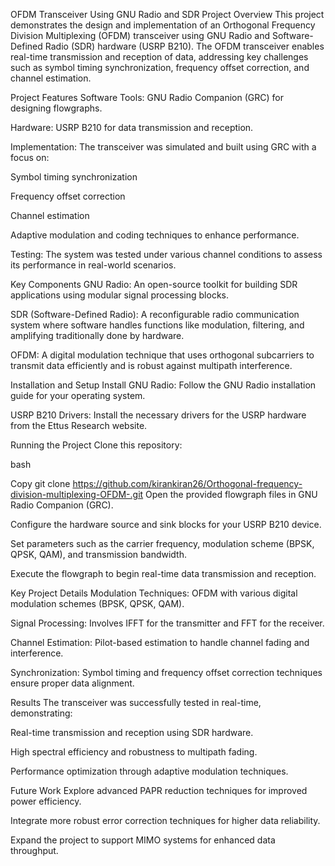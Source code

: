 
OFDM Transceiver Using GNU Radio and SDR
Project Overview
This project demonstrates the design and implementation of an Orthogonal Frequency Division Multiplexing (OFDM) transceiver using GNU Radio and Software-Defined Radio (SDR) hardware (USRP B210). The OFDM transceiver enables real-time transmission and reception of data, addressing key challenges such as symbol timing synchronization, frequency offset correction, and channel estimation.

Project Features
Software Tools: GNU Radio Companion (GRC) for designing flowgraphs.

Hardware: USRP B210 for data transmission and reception.

Implementation: The transceiver was simulated and built using GRC with a focus on:

Symbol timing synchronization

Frequency offset correction

Channel estimation

Adaptive modulation and coding techniques to enhance performance.

Testing: The system was tested under various channel conditions to assess its performance in real-world scenarios.

Key Components
GNU Radio: An open-source toolkit for building SDR applications using modular signal processing blocks.

SDR (Software-Defined Radio): A reconfigurable radio communication system where software handles functions like modulation, filtering, and amplifying traditionally done by hardware.

OFDM: A digital modulation technique that uses orthogonal subcarriers to transmit data efficiently and is robust against multipath interference.

Installation and Setup
Install GNU Radio: Follow the GNU Radio installation guide for your operating system.

USRP B210 Drivers: Install the necessary drivers for the USRP hardware from the Ettus Research website.

Running the Project
Clone this repository:

bash

Copy
git clone https://github.com/kirankiran26/Orthogonal-frequency-division-multiplexing-OFDM-.git
Open the provided flowgraph files in GNU Radio Companion (GRC).

Configure the hardware source and sink blocks for your USRP B210 device.

Set parameters such as the carrier frequency, modulation scheme (BPSK, QPSK, QAM), and transmission bandwidth.

Execute the flowgraph to begin real-time data transmission and reception.

Key Project Details
Modulation Techniques: OFDM with various digital modulation schemes (BPSK, QPSK, QAM).

Signal Processing: Involves IFFT for the transmitter and FFT for the receiver.

Channel Estimation: Pilot-based estimation to handle channel fading and interference.

Synchronization: Symbol timing and frequency offset correction techniques ensure proper data alignment.

Results
The transceiver was successfully tested in real-time, demonstrating:

Real-time transmission and reception using SDR hardware.

High spectral efficiency and robustness to multipath fading.

Performance optimization through adaptive modulation techniques.

Future Work
Explore advanced PAPR reduction techniques for improved power efficiency.

Integrate more robust error correction techniques for higher data reliability.

Expand the project to support MIMO systems for enhanced data throughput.

